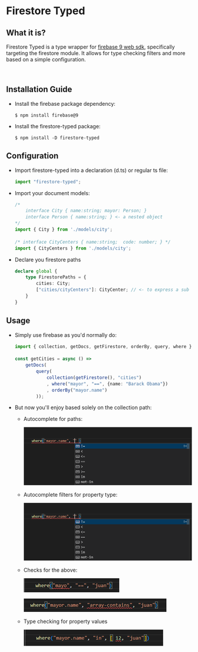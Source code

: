 # Firestore Typed

## What it is?
Firestore Typed is a type wrapper for [firebase 9 web sdk]([/guides/content/editing-an-existing-page](https://www.npmjs.com/package/firebase)), specifically targeting the firestore module. It allows for type checking filters and more based on a simple configuration.

&nbsp;
## Installation Guide
- Install the firebase package dependency:
    ```
    $ npm install firebase@9
    ```
- Install the firestore-typed package:
    ```
    $ npm install -D firestore-typed
    ```

## Configuration
- Import firestore-typed into a declaration (d.ts) or regular ts file:
    ```ts
    import "firestore-typed";
    ```
- Import your document models:
    ```ts
    /* 
        interface City { name:string; mayor: Person; } 
        interface Person { name:string; } <- a nested object
    */
    import { City } from './models/city';

    /* interface CityCenters { name:string;  code: number; } */
    import { CityCenters } from './models/city'; 
    ```
- Declare you firestore paths 
    ```ts
    declare global {
        type FirestorePaths = {
            cities: City;
            ["cities/cityCenters"]: CityCenter; // <- to express a sub collection
        }
    }
    ```
## Usage
- Simply use firebase as you'd normally do:
    ```ts
    import { collection, getDocs, getFirestore, orderBy, query, where } from 'firebase/firestore';

    const getCities = async () =>
        getDocs(
            query(
                collection(getFirestore(), "cities")
                , where("mayor", "==", {name: "Barack Obama"})
                , orderBy("mayor.name")
            ));
    ```
    
- But now you'll enjoy based solely on the collection path:
  - Autocomplete for paths:
    
    ![Path Autocomplete](https://github.com/JMPSequeira/firestore-typed/blob/master/images/autocomplete-filters.png?raw=true)

  - Autocomplete filters for property type:
  
    ![Filter Autocomplete](https://github.com/JMPSequeira/firestore-typed/blob/master/images/autocomplete-filters.png?raw=true)

  - Checks for the above:
    
    ![Checking Paths](https://github.com/JMPSequeira/firestore-typed/blob/master/images/invalid-path.png?raw=true)
    
    ![Checking Filter](https://github.com/JMPSequeira/firestore-typed/blob/master/images/invalid-filter.png?raw=true)
  
  - Type checking for property values
    
    ![Checking Value](https://github.com/JMPSequeira/firestore-typed/blob/master/images/invalid-value.png?raw=true)


